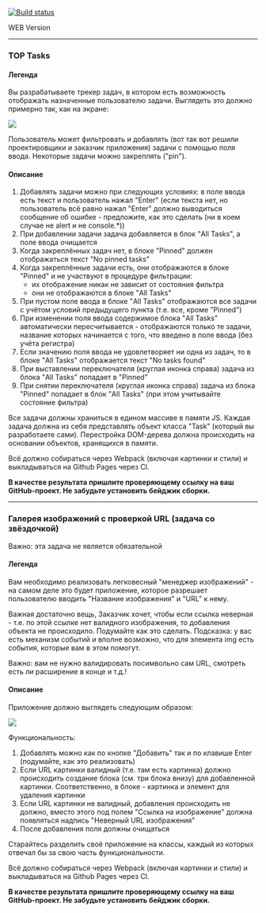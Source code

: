 [![Build status](https://ci.appveyor.com/api/projects/status/flj0sfoqhkvydmei?svg=true)](https://ci.appveyor.com/project/vapanov/ahj-top-task)

WEB Version

---

### TOP Tasks

#### Легенда

Вы разрабатываете трекер задач, в котором есть возможность отображать назначенные пользователю задачи. Выглядеть это должно примерно так, как на экране:

![](./pic/tasks.png)

Пользователь может фильтровать и добавлять (вот так вот решили проектировщики и заказчик приложения) задачи с помощью поля ввода. Некоторые задачи можно закреплять ("pin").

#### Описание

1. Добавлять задачи можно при следующих условиях: в поле ввода есть текст и пользователь нажал "Enter" (если текста нет, но пользователь всё равно нажал "Enter" должно выводиться сообщение об ошибке - предложите, как это сделать (ни в коем случае не alert и не console.\*))
1. При добавлении задачи задача добавляется в блок "All Tasks", а поле ввода очищается
1. Когда закреплённых задач нет, в блоке "Pinned" должен отображаться текст "No pinned tasks"
1. Когда закреплённые задачи есть, они отображаются в блоке "Pinned" и не участвуют в процедуре фильтрации:
   - их отображение никак не зависит от состояния фильтра
   - они не отображаются в блоке "All Tasks"
1. При пустом поле ввода в блоке "All Tasks" отображаются все задачи с учётом условий предыдущего пункта (т.е. все, кроме "Pinned")
1. При изменении поля ввода содержимое блока "All Tasks" автоматически пересчитывается - отображаются только те задачи, название которых начинается с того, что введено в поле ввода (без учёта регистра)
1. Если значению поля ввода не удовлетворяет ни одна из задач, то в блоке "All Tasks" отображается текст "No tasks found"
1. При выставлении переключателя (круглая иконка справа) задача из блока "All Tasks" попадает в "Pinned"
1. При снятии переключателя (круглая иконка справа) задача из блока "Pinned" попадает в блок "All Tasks" (при этом учитывайте состояние фильтра)

Все задачи должны храниться в едином массиве в памяти JS. Каждая задача должна из себя представлять объект класса "Task" (который вы разработаете сами). Перестройка DOM-дерева должна происходить на основании объектов, хранящихся в памяти.

Всё должно собираться через Webpack (включая картинки и стили) и выкладываться на Github Pages через CI.

**В качестве результата пришлите проверяющему ссылку на ваш GitHub-проект. Не забудьте установить бейджик сборки.**

---

### Галерея изображений с проверкой URL (задача со звёздочкой)

Важно: эта задача не является обязательной

#### Легенда

Вам необходимо реализовать легковесный "менеджер изображений" - на самом деле это будет приложение, которое разрешает пользователю вводить "Название изображения" и "URL" к нему.

Важная достаточно вещь, Заказчик хочет, чтобы если ссылка неверная - т.е. по этой ссылке нет валидного изображения, то добавления объекта не происходило. Подумайте как это сделать. Подсказка: у вас есть механизм событий и вполне возможно, что для элемента img есть события, которые вам в этом помогут.

Важно: вам не нужно валидировать посимвольно сам URL, смотреть есть ли расширение в конце и т.д.!

#### Описание

Приложение должно выглядеть следующим образом:

![](./pic/gallery.png)

Функциональность:

1. Добавлять можно как по кнопке "Добавить" так и по клавише Enter (подумайте, как это реализовать)
1. Если URL картинки валидный (т.е. там есть картинка) должно происходить создание блока (см. три блока внизу) для добавленной картинки. Соответственно, в блоке - картинка и элемент для удаления картинки
1. Если URL картинки не валидный, добавления происходить не должно, вместо этого под полем "Ссылка на изображение" должна появляться надпись "Неверный URL изображения"
1. После добавления поля должны очищаться

Старайтесь разделить своё приложение на классы, каждый из которых отвечал бы за свою часть функциональности.

Всё должно собираться через Webpack (включая картинки и стили) и выкладываться на Github Pages через CI.

**В качестве результата пришлите проверяющему ссылку на ваш GitHub-проект. Не забудьте установить бейджик сборки.**
